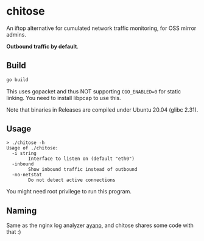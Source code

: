 # chitose

An iftop alternative for cumulated network traffic monitoring, for OSS mirror admins.

**Outbound traffic by default**.

## Build

```bash
go build
```

This uses gopacket and thus NOT supporting `CGO_ENABLED=0` for static linking.
You need to install libpcap to use this.

Note that binaries in Releases are compiled under Ubuntu 20.04 (glibc 2.31).

## Usage

```console
> ./chitose -h
Usage of ./chitose:
  -i string
        Interface to listen on (default "eth0")
  -inbound
        Show inbound traffic instead of outbound
  -no-netstat
        Do not detect active connections
```

You might need root privilege to run this program.

## Naming

Same as the nginx log analyzer [ayano](https://github.com/taoky/ayano),
and chitose shares some code with that :)

